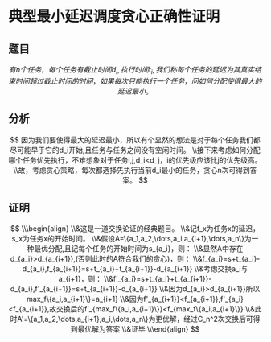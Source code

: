 # 典型最小延迟调度贪心正确性证明

## 题目

$$
有n个任务，每个任务有截止时间d_i,执行时间t_i,我们称每个任务的延迟为其真实结束时间超过截止时间的时间，如果每次只能执行一个任务，问如何分配使得最大的延迟最小。
$$

## 分析

$$
因为我们要使得最大的延迟最小，所以有个显然的想法是对于每个任务我们都尽可能早于它的d_i开始,且任务与任务之间没有空闲时间。
\\接下来考虑如何分配哪个任务优先执行，不难想象对于任务i,j,d_i<d_j，i的优先级应该比j的优先级高。
\\故，考虑贪心策略，每次都选择先执行当前d_i最小的任务，贪心n次可得到答案。
$$

## 证明

$$
\\\begin{align}
\\&这是一道交换论证的经典题目。
\\&记f_x为任务x的延迟，s_x为任务x的开始时间。
\\&假设A=\{a_1,a_2,\dots,a_i,a_{i+1},\dots,a_n\}为一种最优分配,且记每个任务的开始时间为s_{a_i}，则：
\\&显然A中存在d_{a_i}>d_{a_{i+1}},(否则此时的A符合我们的贪心)，则：
\\&f_{a_i}=s+t_{a_i}-d_{a_i},f_{a_{i+1}}=s+t_{a_i}+t_{a_{i+1}}-d_{a_{i+1}}
\\&考虑交换a_i与a_{i+1}，则：
\\&f'_{a_i}=s+t_{a_i}+t_{a_{i+1}}-d_{a_i},f'_{a_{i+1}}=s+t_{a_{i+1}}-d_{a_{i+1}}
\\&因为d_{a_i}>d_{a_{i+1}}所以max_f\{a_i,a_{i+1}\}=a_{i+1}
\\&因为f'_{a_{i+1}}<f_{a_{i+1}},f'_{a_i}<f_{a_{i+1}},故交换后的f'_{max_f\{a_i,a_{i+1}\}}<f_{max_f\{a_i,a_{i+1}\}}
\\&此时A'=\{a_1,a_2,\dots,a_{i+1},a_i,\dots,a_n\}为更优解，经过C_n^2次交换后可得到最优解为答案
\\&证毕
\\\end{align}
$$

